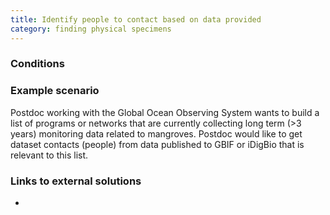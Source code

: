 ```yaml
---
title: Identify people to contact based on data provided
category: finding physical specimens
---
```


### Conditions

### Example scenario

Postdoc working with the Global Ocean Observing System wants to build a list of programs or networks that are currently collecting long term (>3 years) monitoring data related to mangroves. Postdoc would like to get dataset contacts (people) from data published to GBIF or iDigBio that is relevant to this list.

### Links to external solutions
-
